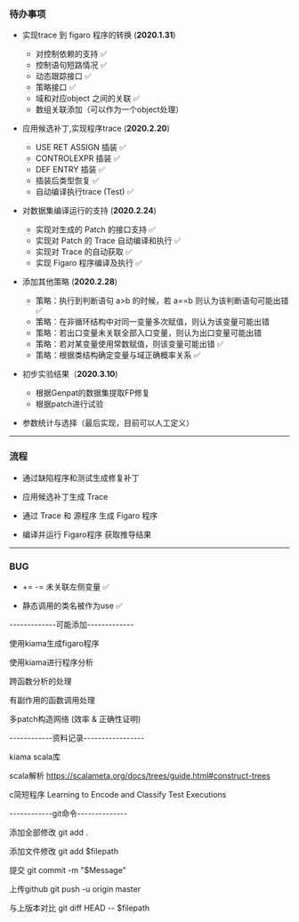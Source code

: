 ### 待办事项

- 实现trace 到 figaro 程序的转换 (__2020.1.31__)
    - 对控制依赖的支持 ✅
    - 控制语句短路情况 ✅
    - 动态跟踪接口 ✅
    - 策略接口 ✅
    - 域和对应object 之间的关联 ✅
    - 数组关联添加（可以作为一个object处理）

- 应用候选补丁,实现程序trace (__2020.2.20__)
    - USE RET ASSIGN 插装 ✅
    - CONTROLEXPR 插装 ✅
    - DEF ENTRY 插装 ✅
    - 插装后类型恢复 ✅
    - 自动编译执行trace (Test) ✅
	
- 对数据集编译运行的支持 (__2020.2.24__) 
	- 实现对生成的 Patch 的接口支持 ✅
	- 实现对 Patch 的 Trace 自动编译和执行 ✅
	- 实现对 Trace 的自动获取 ✅
	- 实现 Figaro 程序编译及执行 ✅
	
- 添加其他策略 (__2020.2.28__)
  - 策略：执行到判断语句 a>b 的时候，若 a==b 则认为该判断语句可能出错 ✅
  - 策略：在非循环结构中对同一变量多次赋值，则认为该变量可能出错
  - 策略：若出口变量未关联全部入口变量，则认为出口变量可能出错
  - 策略：若对某变量使用常数赋值，则该变量可能出错 ✅
  - 策略：根据类结构确定变量与域正确概率关系 ✅

- 初步实验结果（__2020.3.10__)
  - 根据Genpat的数据集提取FP修复
  - 根据patch进行试验

- 参数统计与选择（最后实现，目前可以人工定义）

----------------------------------------------------
### 流程

- 通过缺陷程序和测试生成修复补丁

- 应用候选补丁生成 Trace

- 通过 Trace 和 源程序 生成 Figaro 程序

- 编译并运行 Figaro程序 获取推导结果

----------------------------------------------------
### BUG

- += -= 未关联左侧变量 ✅

- 静态调用的类名被作为use ✅

-------------可能添加-------------

使用kiama生成figaro程序

使用kiama进行程序分析

跨函数分析的处理

有副作用的函数调用处理

多patch构造网络 (效率 & 正确性证明)

------------资料记录-----------------

kiama scala库

scala解析 https://scalameta.org/docs/trees/guide.html#construct-trees

c简短程序 Learning to Encode and Classify Test Executions

------------git命令--------------

添加全部修改 git add .

添加文件修改 git add $filepath

提交 git commit -m "$Message"

上传github git push -u origin master

与上版本对比 git diff HEAD -- $filepath


